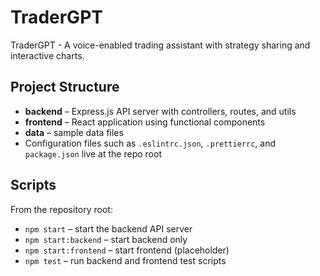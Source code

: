 # TraderGPT

TraderGPT - A voice-enabled trading assistant with strategy sharing and interactive charts.

## Project Structure

- **backend** – Express.js API server with controllers, routes, and utils
- **frontend** – React application using functional components
- **data** – sample data files
- Configuration files such as `.eslintrc.json`, `.prettierrc`, and `package.json` live at the repo root

## Scripts

From the repository root:

- `npm start` – start the backend API server
- `npm start:backend` – start backend only
- `npm start:frontend` – start frontend (placeholder)
- `npm test` – run backend and frontend test scripts
